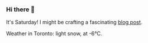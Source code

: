 ### Hi there :wave:

It's Saturday! I might be crafting a fascinating [blog post](https://www.benjaminwuethrich.dev).

Weather in Toronto: light snow, at -6°C.
